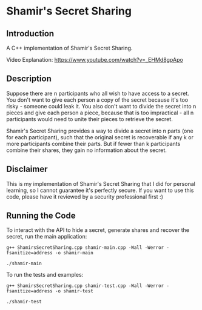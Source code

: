 # Shamir's Secret Sharing

## Introduction
A C++ implementation of Shamir's Secret Sharing.

Video Explanation: https://www.youtube.com/watch?v=_EHMd8gpApo

## Description
Suppose there are n participants who all wish to have access to a secret. You don't want to give each person a copy of the secret because it's too risky - someone could leak it. You also don't want to divide the secret into n pieces and give each person a piece, because that is too impractical - all n participants would need to unite their pieces to retrieve the secret.

Shamir's Secret Sharing provides a way to divide a secret into n parts (one for each participant), such that the original secret is recoverable if any k or more participants combine their parts. But if fewer than k participants combine their shares, they gain no information about the secret.

## Disclaimer
This is my implementation of Shamir's Secret Sharing that I did for personal learning, so I cannot guarantee it's perfectly secure. If you want to use this code, please have it reviewed by a security professional first :)

## Running the Code
To interact with the API to hide a secret, generate shares and recover the secret, run the main application:
```
g++ ShamirsSecretSharing.cpp shamir-main.cpp -Wall -Werror -fsanitize=address -o shamir-main
```
```
./shamir-main
```
To run the tests and examples:
```
g++ ShamirsSecretSharing.cpp shamir-test.cpp -Wall -Werror -fsanitize=address -o shamir-test
```
```
./shamir-test
```
